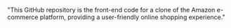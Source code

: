 "This GitHub repository is the front-end code for a clone of the Amazon e-commerce platform, providing a user-friendly online shopping experience."